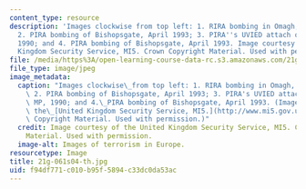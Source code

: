 ```yaml
---
content_type: resource
description: 'Images clockwise from top left: 1. RIRA bombing in Omagh, August 1998;
  2. PIRA bombing of Bishopsgate, April 1993; 3. PIRA''s UVIED attach on Ian Gow MP,
  1990; and 4. PIRA bombing of Bishopsgate, April 1993. Image courtesy of the United
  Kingdom Security Service, MI5. Crown Copyright Material. Used with permission.'
file: /media/https%3A/open-learning-course-data-rc.s3.amazonaws.com/21g-061-advanced-topics-plotting-terror-in-european-culture-spring-2004/f94df771c010b95f5894c33dc0da53ac_21g-061s04-th.jpg
file_type: image/jpeg
image_metadata:
  caption: "Images clockwise\_from top left: 1. RIRA bombing in Omagh, August 1998;\
    \ 2. PIRA bombing of Bishopsgate, April 1993; 3. PIRA's UVIED attach on Ian Gow\
    \ MP, 1990; and 4.\_PIRA bombing of Bishopsgate, April 1993. (Image courtesy of\
    \ the\_[United Kingdom Security Service, MI5.](http://www.mi5.gov.uk/)) (Crown\
    \ Copyright Material. Used with permission.)"
  credit: Image courtesy of the United Kingdom Security Service, MI5. Crown Copyright
    Material. Used with permission.
  image-alt: Images of terrorism in Europe.
resourcetype: Image
title: 21g-061s04-th.jpg
uid: f94df771-c010-b95f-5894-c33dc0da53ac
---
```


